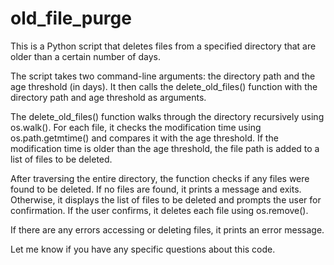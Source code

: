 # old_file_purge
This is a Python script that deletes files from a specified directory that are older than a certain number of days.

The script takes two command-line arguments: the directory path and the age threshold (in days). It then calls the delete_old_files() function with the directory path and age threshold as arguments.

The delete_old_files() function walks through the directory recursively using os.walk(). For each file, it checks the modification time using os.path.getmtime() and compares it with the age threshold. If the modification time is older than the age threshold, the file path is added to a list of files to be deleted.

After traversing the entire directory, the function checks if any files were found to be deleted. If no files are found, it prints a message and exits. Otherwise, it displays the list of files to be deleted and prompts the user for confirmation. If the user confirms, it deletes each file using os.remove().

If there are any errors accessing or deleting files, it prints an error message.

Let me know if you have any specific questions about this code.
